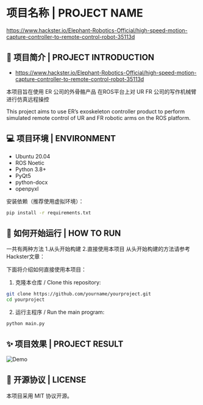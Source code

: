 
# 项目名称 | PROJECT NAME

https://www.hackster.io/Elephant-Robotics-Official/high-speed-motion-capture-controller-to-remote-control-robot-35113d

## 📘 项目简介 | PROJECT INTRODUCTION

* https://www.hackster.io/Elephant-Robotics-Official/high-speed-motion-capture-controller-to-remote-control-robot-35113d

本项目旨在使用 ER 公司的外骨骼产品 在ROS平台上对 UR FR 公司的写作机械臂进行仿真远程操控

This project aims to use ER’s exoskeleton controller product to perform simulated remote control of UR and FR robotic arms on the ROS platform.

## 💻 项目环境 | ENVIRONMENT
- Ubuntu 20.04 
- ROS Noetic
- Python 3.8+
- PyQt5
- python-docx
- openpyxl

安装依赖（推荐使用虚拟环境）：
```bash
pip install -r requirements.txt
```

## 🚀 如何开始运行 | HOW TO RUN

一共有两种方法  1.从头开始构建  2.直接使用本项目
从头开始构建的方法请参考Hackster文章：

下面将介绍如何直接使用本项目：
1. 克隆本仓库 / Clone this repository:
```bash
git clone https://github.com/yourname/yourproject.git
cd yourproject
```

2. 运行主程序 / Run the main program:
```bash
python main.py
```


## ✨ 项目效果 | PROJECT RESULT

![Demo](./video.gif)

## 📄 开源协议 | LICENSE
本项目采用 MIT 协议开源。





